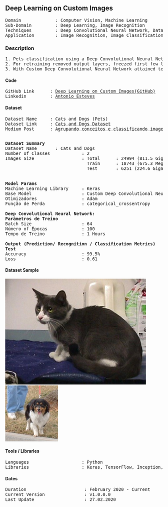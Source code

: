 ## Deep Learning on Custom Images                                             

<pre>
Domain             : Computer Vision, Machine Learning
Sub-Domain         : Deep Learning, Image Recognition
Techniques         : Deep Convolutional Neural Network, Data Augumentation
Application        : Image Recognition, Image Classification, Pets Imaging
</pre>

### Description
<pre>
1. Pets classification using a Deep Convolutional Neural Network by creating a model with 24994 images of cats and dogs (811.5MB).
2. For retraining removed output layers, freezed first few layers and fine-tuned model for two new label classes (Pneumonia and Normal).
3. With Custom Deep Convolutional Neural Network attained testing accuracy 99.50% and loss 0.61.
</pre>

#### Code
<pre>
GitHub Link      : <a href=https://github.com/toniesteves/deep-learning-on-custom-images>Deep Learning on Custom Images(GitHub)</a>
Linkedin         : <a href=https://www.linkedin.com/in/toniesteves/>Antonio Esteves</a>
</pre>

#### Dataset
<pre>
Dataset Name     : Cats and Dogs (Pets)
Dataset Link     : <a href=https://mega.nz/#!BT5hSSiL!JIMryhr2S8OnpaR2rr-8pcsGPt5Rh6nug0UYZKIpgYo>Cats and Dogs Dataset</a>
Medium Post      : <a href=https://bit.ly/393cZte>Agrupando conceitos e classificando imagens com Deep Learning</a>

</pre>

<pre>
<b>Dataset Summary</b>
Dataset Name       : Cats and Dogs
Number of Classes            : 2
Images Size                  : Total      : 24994 (811.5 Gigabyte (MB))
                               Train      : 18743 (675.3 Megabyte (MB))
                               Test       : 6251 (224.6 Gigabyte (MB))


<b>Model Params</b>
Machine Learning Library     : Keras
Base Model                   : Custom Deep Convolutional Neural Network
Otimizadores                 : Adam
Função de Perda              : categorical_crossentropy

<b>Deep Convolutional Neural Network: </b>
<b>Parâmetros de Treino</b>
Batch Size                   : 64
Número of Épocas             : 100
Tempo de Treino              : 1 Hours

<b>Output (Prediction/ Recognition / Classification Metrics)</b>
<b>Test</b>
Accuracy                     : 99.5%
Loss                         : 0.61
</pre>

#### Dataset Sample

<kbd>
<img src=https://github.com/toniesteves/deep-learning-on-custom-images/blob/master/sample-cat.jpeg>
</kbd>

<kbd>
<img src=https://github.com/toniesteves/deep-learning-on-custom-images/blob/master/sample-dog.jpeg>
</kbd>

#### Tools / Libraries
<pre>
Languages                    : Python
Libraries                    : Keras, TensorFlow, Inception, ImageNet
</pre>

#### Dates
<pre>
Duration                      : February 2020 - Current
Current Version               : v1.0.0.0
Last Update                   : 27.02.2020
</pre>
